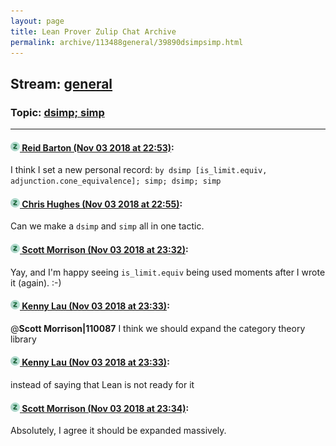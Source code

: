 ```yaml
---
layout: page
title: Lean Prover Zulip Chat Archive 
permalink: archive/113488general/39890dsimpsimp.html
---
```


## Stream: [general](index.html)
### Topic: [dsimp; simp](39890dsimpsimp.html)

---

#### [![Click to go to Zulip](../../assets/img/zulip2.png) Reid Barton (Nov 03 2018 at 22:53)](https://leanprover.zulipchat.com/#narrow/stream/113488-general/topic/dsimp%3B%20simp/near/137130133):
I think I set a new personal record:
`by dsimp [is_limit.equiv, adjunction.cone_equivalence]; simp; dsimp; simp`

#### [![Click to go to Zulip](../../assets/img/zulip2.png) Chris Hughes (Nov 03 2018 at 22:55)](https://leanprover.zulipchat.com/#narrow/stream/113488-general/topic/dsimp%3B%20simp/near/137130203):
Can we make a `dsimp` and `simp` all in one tactic.

#### [![Click to go to Zulip](../../assets/img/zulip2.png) Scott Morrison (Nov 03 2018 at 23:32)](https://leanprover.zulipchat.com/#narrow/stream/113488-general/topic/dsimp%3B%20simp/near/137131263):
Yay, and I'm happy seeing `is_limit.equiv` being used moments after I wrote it (again). :-)

#### [![Click to go to Zulip](../../assets/img/zulip2.png) Kenny Lau (Nov 03 2018 at 23:33)](https://leanprover.zulipchat.com/#narrow/stream/113488-general/topic/dsimp%3B%20simp/near/137131270):
@**Scott Morrison|110087** I think we should expand the category theory library

#### [![Click to go to Zulip](../../assets/img/zulip2.png) Kenny Lau (Nov 03 2018 at 23:33)](https://leanprover.zulipchat.com/#narrow/stream/113488-general/topic/dsimp%3B%20simp/near/137131272):
instead of saying that Lean is not ready for it

#### [![Click to go to Zulip](../../assets/img/zulip2.png) Scott Morrison (Nov 03 2018 at 23:34)](https://leanprover.zulipchat.com/#narrow/stream/113488-general/topic/dsimp%3B%20simp/near/137131315):
Absolutely, I agree it should be expanded massively.

